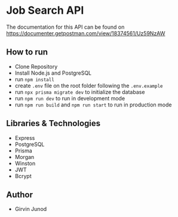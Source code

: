 # Job Search API
The documentation for this API can be found on https://documenter.getpostman.com/view/18374561/Uz59NzAW
## How to run
- Clone Repository
- Install Node.js and PostgreSQL
- run `npm install`
- create `.env` file on the root folder following the `.env.example`
- run `npx prisma migrate dev` to initialize the database
- run `npm run dev` to run in development mode
- run `npm run build` and `npm run start` to run in production mode

## Libraries & Technologies
- Express
- PostgreSQL
- Prisma
- Morgan
- Winston
- JWT
- Bcrypt
## Author
- Girvin Junod